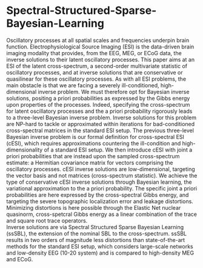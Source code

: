 # Spectral-Structured-Sparse-Bayesian-Learning

Oscillatory processes at all spatial scales and frequencies underpin brain function. 
    Electrophysiological Source Imaging (ESI) is the data-driven brain imaging modality that provides, 
from the EEG, MEG, or ECoG data, the inverse solutions to their latent oscillatory processes. 
    This paper aims at an ESI of the latent cross-spectrum, a second-order multivariate statistic 
of oscillatory processes, and at inverse solutions that are conservative or quasilinear for 
these oscillatory processes. As with all ESI problems, the main obstacle is that we are facing 
a severely ill-conditioned, high-dimensional inverse problem. We must therefore opt for Bayesian 
inverse solutions, positing a priori probabilities as expressed by the Gibbs energy upon properties 
of the processes. Indeed, specifying the cross-spectrum for latent oscillatory processes and the 
a priori probability rigorously leads to a three-level Bayesian inverse problem. 
    Inverse solutions for this problem are NP-hard to tackle or approximated within iterations 
for bad-conditioned cross-spectral matrices in the standard ESI setup. The previous three-level 
Bayesian inverse problem is our formal definition for cross-spectral ESI (cESI), which requires 
approximations countering the ill-condition and high-dimensionality of a standard ESI setup. 
    We then introduce cESI with joint a priori probabilities that are instead upon the sampled cross-spectrum estimate: 
a Hermitian covariance matrix for vectors comprising the oscillatory processes. 
cESI inverse solutions are low-dimensional, targeting the vector basis and not matrices (cross-spectrum statistic). 
    We achieve the type of conservative cESI inverse solutions through Bayesian learning, the variational approximation 
to the a priori probability. 
    The specific joint a priori probabilities are here expressed by the cross-spectral Gibbs energy, 
and targeting the severe topographic localization error and leakage distortions.
    Minimizing distortions is here possible through the Elastic Net nuclear quasinorm, 
cross-spetcral Gibbs energy as a linear combination of the trace and square root trace operators.  
Inverse solutions are via Spectral Structured Sparse Bayesian Learning (ssSBL),
the extension of the nominal SBL to the cross-spectrum. ssSBL results in two orders of magnitude less distortions
than state-of-the-art methods for the standard ESI setup, which considers large-scale networks and 
low-density EEG (10-20 system) and is compared to high-density MEG and ECoG.